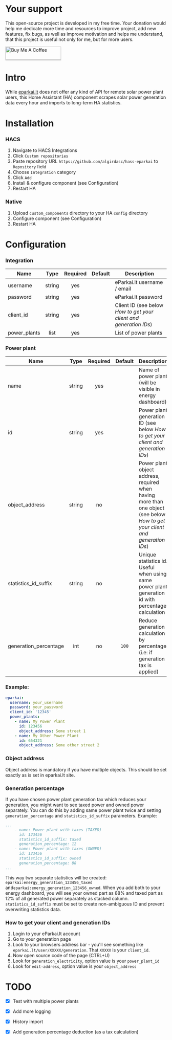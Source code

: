 # Your support
This open-source project is developed in my free time. 
Your donation would help me dedicate more time and resources to improve project, add new features, fix bugs, 
as well as improve motivation and helps me understand, that this project is useful not only for me, but for more users.

<a href="https://www.buymeacoffee.com/algirdasci" target="_blank"><img src="https://www.buymeacoffee.com/assets/img/custom_images/orange_img.png" alt="Buy Me A Coffee" style="height: 41px !important;width: 174px !important;box-shadow: 0px 3px 2px 0px rgba(190, 190, 190, 0.5) !important;-webkit-box-shadow: 0px 3px 2px 0px rgba(190, 190, 190, 0.5) !important;" ></a>

# Intro
While [eparkai.lt](https://www.eparkai.lt/) does not offer any kind of API for remote solar power plant users, 
this Home Assistant (HA) component scrapes solar power generation data every hour and imports to long-term HA statistics.

# Installation

### HACS
1. Navigate to HACS Integrations
2. Click `Custom repositories`
3. Paste repository URL `https://github.com/algirdasc/hass-eparkai` to `Repository` field
4. Choose `Integration` category
5. Click `Add`
6. Install & configure component (see Configuration)
7. Restart HA

### Native

1. Upload `custom_components` directory to your HA `config` directory
2. Configure component (see Configuration)
3. Restart HA

# Configuration

### Integration

| Name         |  Type  | Required | Default | Description                                                       |
|--------------|:------:|:--------:|:-------:|-------------------------------------------------------------------|
| username     | string |   yes    |         | eParkai.lt username / email                                       |
| password     | string |   yes    |         | eParkai.lt password                                               |
| client_id    | string |   yes    |         | Client ID (see below *How to get your client and generation IDs*) |
| power_plants |  list  |   yes    |         | List of power plants                                              |

### Power plant

| Name                  |  Type  | Required | Default | Description                                                                                                                   |
|-----------------------|:------:|:--------:|:-------:|-------------------------------------------------------------------------------------------------------------------------------|
| name                  | string |   yes    |         | Name of power plant (will be visible in energy dashboard)                                                                     |
| id                    | string |   yes    |         | Power plant generation ID (see below *How to get your client and generation IDs*)                                             |
| object_address        | string |    no    |         | Power plant object address, required when having more than one object (see below *How to get your client and generation IDs*) |
| statistics_id_suffix  | string |    no    |         | Unique statistics id. Useful when using same power plant generation id with percentage calculation                            |
| generation_percentage |  int   |    no    |  `100`  | Reduce generation calculation by percentage (i.e: if generation tax is applied)                                               |


### Example:
```yaml
eparkai:
  username: your_username
  password: your_password
  client_id: '12345'
  power_plants:
    - name: My Power Plant
      id: 123456
      object_address: Some street 1
    - name: My Other Power Plant
      id: 654321
      object_address: Some other street 2
```

### Object address
Object address is mandatory if you have multiple objects. This should be set exactly as is set in eparkai.lt site. 

### Generation percentage
If you have chosen power plant generation tax which reduces your generation, you might want to see taxed power and owned 
power separately. You can do this by adding same power plant twice and setting `generation_percentage` and `statistics_id_suffix` parameters.
Example:
```yaml
...
    - name: Power plant with taxes (TAXED)
      id: 123456
      statistics_id_suffix: taxed
      generation_percentage: 12
    - name: Power plant with taxes (OWNED)
      id: 123456
      statistics_id_suffix: owned
      generation_percentage: 88
...
```
This way two separate statistics will be created: `eparkai:energy_generation_123456_taxed` and`eparkai:energy_generation_123456_owned`. 
When you add both to your energy dashboard, you will see your owned part as 88% and taxed part as 12% of all generated power separately as stacked column.
`statistics_id_suffix` must be set to create non-ambiguous ID and prevent overwriting statistics data.

### How to get your client and generation IDs

1. Login to your eParkai.lt account
2. Go to your generation page
3. Look to your browsers address bar - you'll see something like `eparkai.lt/user/XXXXX/generation`. That `XXXXX` is your `client_id`.
4. Now open source code of the page (CTRL+U)
5. Look for `generation_electricity`, option value is your `power_plant_id`
5. Look for `edit-address`, option value is your `object_address`

# TODO

 - [x]  Test with multiple power plants
 - [x]  Add more logging
 - [x]  History import
 - [x]  Add generation percentage deduction (as a tax calculation)
 
